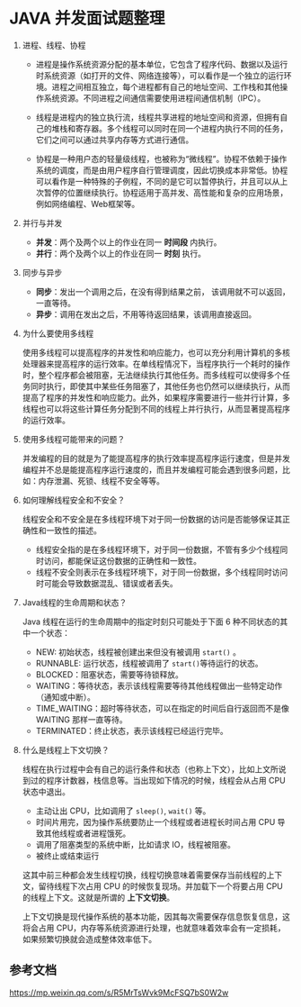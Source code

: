 # JAVA 并发面试题整理

1. 进程、线程、协程

	- 进程是操作系统资源分配的基本单位，它包含了程序代码、数据以及运行时系统资源（如打开的文件、网络连接等），可以看作是一个独立的运行环境。进程之间相互独立，每个进程都有自己的地址空间、工作栈和其他操作系统资源。不同进程之间通信需要使用进程间通信机制（IPC）。

	- 线程是进程内的独立执行流，线程共享进程的地址空间和资源，但拥有自己的堆栈和寄存器。多个线程可以同时在同一个进程内执行不同的任务，它们之间可以通过共享内存等方式进行通信。

	- 协程是一种用户态的轻量级线程，也被称为“微线程”。协程不依赖于操作系统的调度，而是由用户程序自行管理调度，因此切换成本非常低。协程可以看作是一种特殊的子例程，不同的是它可以暂停执行，并且可以从上次暂停的位置继续执行。协程适用于高并发、高性能和复杂的应用场景，例如网络编程、Web框架等。

2. 并行与并发

	- **并发**：两个及两个以上的作业在同一 **时间段** 内执行。
	- **并行**：两个及两个以上的作业在同一 **时刻** 执行。

3. 同步与异步

	- **同步**：发出一个调用之后，在没有得到结果之前， 该调用就不可以返回，一直等待。
	- **异步**：调用在发出之后，不用等待返回结果，该调用直接返回。

4. 为什么要使用多线程

	使用多线程可以提高程序的并发性和响应能力，也可以充分利用计算机的多核处理器来提高程序的运行效率。在单线程情况下，当程序执行一个耗时的操作时，整个程序都会被阻塞，无法继续执行其他任务。而多线程可以使得多个任务同时执行，即使其中某些任务阻塞了，其他任务也仍然可以继续执行，从而提高了程序的并发性和响应能力。此外，如果程序需要进行一些并行计算，多线程也可以将这些计算任务分配到不同的线程上并行执行，从而显著提高程序的运行效率。

5. 使用多线程可能带来的问题？

	并发编程的目的就是为了能提高程序的执行效率提高程序运行速度，但是并发编程并不总是能提高程序运行速度的，而且并发编程可能会遇到很多问题，比如：内存泄漏、死锁、线程不安全等等。

6. 如何理解线程安全和不安全？

	线程安全和不安全是在多线程环境下对于同一份数据的访问是否能够保证其正确性和一致性的描述。

	- 线程安全指的是在多线程环境下，对于同一份数据，不管有多少个线程同时访问，都能保证这份数据的正确性和一致性。
	- 线程不安全则表示在多线程环境下，对于同一份数据，多个线程同时访问时可能会导致数据混乱、错误或者丢失。

7. Java线程的生命周期和状态？

	Java 线程在运行的生命周期中的指定时刻只可能处于下面 6 种不同状态的其中一个状态：

	- NEW: 初始状态，线程被创建出来但没有被调用 `start()` 。
	- RUNNABLE: 运行状态，线程被调用了 `start()`等待运行的状态。
	- BLOCKED：阻塞状态，需要等待锁释放。
	- WAITING：等待状态，表示该线程需要等待其他线程做出一些特定动作（通知或中断）。
	- TIME_WAITING：超时等待状态，可以在指定的时间后自行返回而不是像 WAITING 那样一直等待。
	- TERMINATED：终止状态，表示该线程已经运行完毕。

8. 什么是线程上下文切换？

	线程在执行过程中会有自己的运行条件和状态（也称上下文），比如上文所说到过的程序计数器，栈信息等。当出现如下情况的时候，线程会从占用 CPU 状态中退出。

	- 主动让出 CPU，比如调用了 `sleep()`, `wait()` 等。
	- 时间片用完，因为操作系统要防止一个线程或者进程长时间占用 CPU 导致其他线程或者进程饿死。
	- 调用了阻塞类型的系统中断，比如请求 IO，线程被阻塞。
	- 被终止或结束运行

	这其中前三种都会发生线程切换，线程切换意味着需要保存当前线程的上下文，留待线程下次占用 CPU 的时候恢复现场。并加载下一个将要占用 CPU 的线程上下文。这就是所谓的 **上下文切换**。

	上下文切换是现代操作系统的基本功能，因其每次需要保存信息恢复信息，这将会占用 CPU，内存等系统资源进行处理，也就意味着效率会有一定损耗，如果频繁切换就会造成整体效率低下。

	









## 参考文档

https://mp.weixin.qq.com/s/R5MrTsWvk9McFSQ7bS0W2w